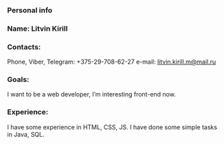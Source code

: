 ### Personal info
### Name: Litvin Kirill

### Contacts:
Phone, Viber, Telegram: +375-29-708-62-27
e-mail: litvin.kirill.m@mail.ru

### Goals:
I want to be a web developer, I’m interesting front-end now.

### Experience:
I have some experience in HTML, CSS, JS.
I have done some simple tasks in Java, SQL.